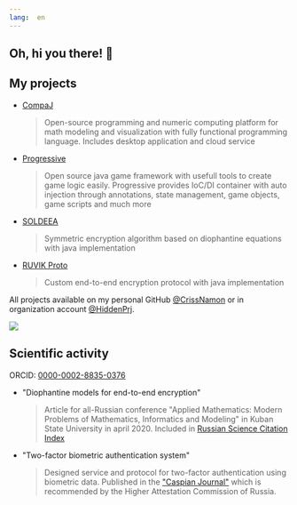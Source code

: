 ```yaml
---
lang:  en
---
```

## Oh, hi you there! 👋

## My projects
- [CompaJ](https://github.com/CrissNamon/compaj-cloud)
    > Open-source programming and numeric computing platform for math modeling and visualization with fully functional programming language. Includes desktop application and cloud service
- [Progressive](https://github.com/CrissNamon/progressive)
    > Open source java game framework with usefull tools to create game logic easily. Progressive provides IoC/DI container with auto injection through annotations, state management, game objects, game scripts and much more
- [SOLDEEA](https://github.com/CrissNamon/soldeea)
    > Symmetric encryption algorithm based on diophantine equations with java implementation
- [RUVIK Proto](https://github.com/CrissNamon/ruvik-proto-java)
    > Custom end-to-end encryption protocol with java implementation
    
All projects available on my personal GitHub [@CrissNamon](https://github.com/CrissNamon) or in organization account [@HiddenPrj](https://github.com/HiddenPrj).
    
<img src="https://github-readme-stats.vercel.app/api?username=crissnamon&title_color=0074D9&text_color=E5C07B&icon_color=2ECC40&border_color=30363D&bg_color=161B22&show_icons=true&cache_seconds=1800&locale=en&border_radius=5&hide=,issues,&count_private=true&include_all_commit=true"/>

## Scientific activity
ORCID: [0000-0002-8835-0376](https://orcid.org/0000-0002-8835-0376)
- "Diophantine models for end-to-end encryption"
    > Article for all-Russian conference "Applied Mathematics: Modern Problems of Mathematics, Informatics and Modeling" in Kuban State University in april 2020. Included in [Russian Science Citation Index](https://www.elibrary.ru/item.asp?id=46415961)
- "Two-factor biometric authentication system"
    > Designed service and protocol for two-factor authentication using biometric data. Published in the ["Caspian Journal"](https://www.elibrary.ru/item.asp?id=47395217) which is recommended by the Higher Attestation Commission of Russia. 